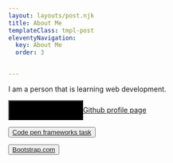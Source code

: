 ```yaml
---
layout: layouts/post.njk
title: About Me
templateClass: tmpl-post
eleventyNavigation:
  key: About Me
  order: 3


---
```


I am a person that is learning web development.

<input type="button" style="background-color:black;color:white;width:150px;height:40px;"><a href="https://github.com/NigelHargraves">Github profile page</a></button>

<button type="button"><a href="https://codepen.io/nigel-hargraves/pen/ExWXXjW">Code pen frameworks task</a></button>

<button type="button"><a href="https://getbootstrap.com/">Bootstrap.com</a></button>